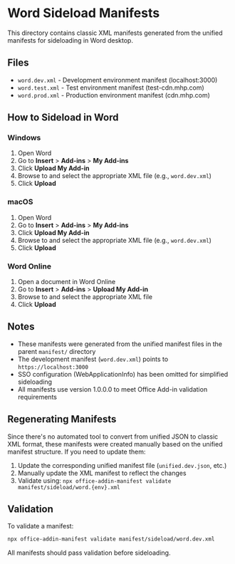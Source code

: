 # Word Sideload Manifests

This directory contains classic XML manifests generated from the unified manifests for sideloading in Word desktop.

## Files

- `word.dev.xml` - Development environment manifest (localhost:3000)
- `word.test.xml` - Test environment manifest (test-cdn.mhp.com)
- `word.prod.xml` - Production environment manifest (cdn.mhp.com)

## How to Sideload in Word

### Windows

1. Open Word
2. Go to **Insert** > **Add-ins** > **My Add-ins**
3. Click **Upload My Add-in**
4. Browse to and select the appropriate XML file (e.g., `word.dev.xml`)
5. Click **Upload**

### macOS

1. Open Word
2. Go to **Insert** > **Add-ins** > **My Add-ins**
3. Click **Upload My Add-in**
4. Browse to and select the appropriate XML file (e.g., `word.dev.xml`)
5. Click **Upload**

### Word Online

1. Open a document in Word Online
2. Go to **Insert** > **Add-ins** > **Upload My Add-in**
3. Browse to and select the appropriate XML file
4. Click **Upload**

## Notes

- These manifests were generated from the unified manifest files in the parent `manifest/` directory
- The development manifest (`word.dev.xml`) points to `https://localhost:3000`
- SSO configuration (WebApplicationInfo) has been omitted for simplified sideloading
- All manifests use version 1.0.0.0 to meet Office Add-in validation requirements

## Regenerating Manifests

Since there's no automated tool to convert from unified JSON to classic XML format, these manifests were created manually based on the unified manifest structure. If you need to update them:

1. Update the corresponding unified manifest file (`unified.dev.json`, etc.)
2. Manually update the XML manifest to reflect the changes
3. Validate using: `npx office-addin-manifest validate manifest/sideload/word.{env}.xml`

## Validation

To validate a manifest:

```bash
npx office-addin-manifest validate manifest/sideload/word.dev.xml
```

All manifests should pass validation before sideloading.

